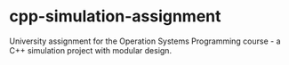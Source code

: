 # cpp-simulation-assignment
University assignment for the Operation Systems Programming course - a C++ simulation project with modular design.
